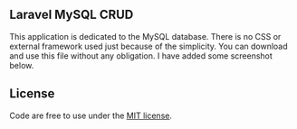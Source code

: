 
## Laravel MySQL CRUD

This application is dedicated to the MySQL database. There is no CSS or external framework used just because of the simplicity. You can download and use this file without any obligation. I have added some screenshot below.


## License

Code are free to use  under the [MIT license](https://opensource.org/licenses/MIT).
